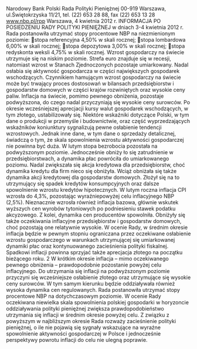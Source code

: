 Narodowy Bank Polski
Rada Polityki Pieniężnej
00-919 Warszawa, ul.Świętokrzyska 11/21,  tel. (22) 653 28 88, fax (22) 653 13 28
www.nbp.pl/rpp
Warszawa, 4 kwietnia 2012 r.
INFORMACJA PO POSIEDZENIU RADY POLITYKI PIENIĘŻNEJ
w dniach 3-4 kwietnia 2012 r.
Rada postanowiła utrzymać stopy procentowe NBP na niezmienionym poziomie:
stopa referencyjna 4,50% w skali rocznej;
stopa lombardowa 6,00% w skali rocznej;
stopa depozytowa 3,00% w skali rocznej;
stopa redyskonta weksli 4,75% w skali rocznej.
Wzrost gospodarczy na świecie utrzymuje się na niskim poziomie. Strefa euro znajduje się w
recesji, natomiast wzrost w Stanach Zjednoczonych pozostaje umiarkowany. Nadal osłabia
się aktywność gospodarcza w części największych gospodarek wschodzących. Czynnikiem
hamującym wzrost gospodarczy na świecie może być trwający proces dostosowań w
bilansach przedsiębiorstw i gospodarstw domowych w części krajów rozwiniętych oraz
wysokie ceny paliw. Inflacja na świecie, pomimo pewnego obniżenia, pozostaje
podwyższona, do czego nadal przyczyniają się wysokie ceny surowców.
Po okresie wcześniejszej aprecjacji kursy walut gospodarek wschodzących, w tym złotego,
ustabilizowały się.
Niektóre wskaźniki dotyczące Polski, w tym dane o produkcji w przemyśle i budownictwie,
oraz część wyprzedzających wskaźników koniunktury sygnalizują pewne osłabienie tendencji
wzrostowych. Jednak inne dane, w tym dane o sprzedaży detalicznej, świadczą o tym, że
skala spowolnienia wzrostu aktywności gospodarczej nie powinna być duża.
W lutym stopa bezrobocia pozostała na podwyższonym poziomie. Jednocześnie obniży
ło się
zatrudnienie w przedsiębiorstwach, a dynamika płac powróciła do umiarkowanego poziomu.
Nadal zwiększała się akcja kredytowa dla przedsiębiorstw, choć dynamika kredytu dla firm
nieco się obniżyła. Wciąż obniżała się także dynamika akcji kredytowej dla gospodarstw
domowych. Złożył się na to utrzymujący się spadek kredytów konsumpcyjnych oraz dalsze
spowolnienie wzrostu kredytów hipotecznych.
W lutym roczna inflacja CPI wzrosła do 4,3%, pozostając wyraźniepowyżej celu
inflacyjnego NBP (2,5%). Nieznacznie wzrosła również inflacja bazowa, głównie wskutek
wyższych cen wyrobów tytoniowych po podniesieniu stawek podatku akcyzowego. Z kolei,
dynamika cen producentów spowolniła. Obniżyły się także oczekiwania inflacyjne
przedsiębiorstw i gospodarstw domowych, choć pozostają one relatywnie wysokie.
W ocenie Rady, w średnim okresie inflacja będzie w pewnym stopniu ograniczana przez
oczekiwane osłabienie wzrostu gospodarczego w warunkach utrzymującej się umiarkowanej
dynamiki płac oraz kontynuowanego zacieśnienia polityki fiskalnej. Spadkowi inflacji
powinna sprzyjać także aprecjacja złotego na początku bieżącego roku.
2
W krótkim okresie inflacja – mimo oczekiwanego pewnego obniżenia – prawdopodobnie
pozostanie powyżej celu inflacyjnego. Do utrzymania się inflacji na podwyższonym poziomie
przyczyni się wcześniejsze osłabienie złotego oraz utrzymujące się wysokie ceny surowców.
W tym samym kierunku będzie oddziaływała również wysoka dynamika cen regulowanych.
Rada postanowiła utrzymać stopy procentowe NBP na dotychczasowym poziomie. W ocenie
Rady oczekiwana niewielka skala spowolnienia polskiej gospodarki w horyzoncie
oddziaływania polityki pieniężnej zwiększa prawdopodobieństwo utrzymania się inflacji w
średnim okresie powyżej celu. Z związku z powyższym w najbliższym okresie Rada rozważy
zacieśnienie polityki pieniężnej, o ile nie pojawią się sygnały wskazujące na wyraźne
spowolnienie aktywności gospodarczej w Polsce i jednocześnie perspektywy powrotu inflacji
do celu nie ulegną poprawie.
